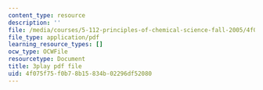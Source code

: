 ```yaml
---
content_type: resource
description: ''
file: /media/courses/5-112-principles-of-chemical-science-fall-2005/4f075f75f0b78b15834b02296df52080_lawooSesSfM.pdf
file_type: application/pdf
learning_resource_types: []
ocw_type: OCWFile
resourcetype: Document
title: 3play pdf file
uid: 4f075f75-f0b7-8b15-834b-02296df52080
---
```

